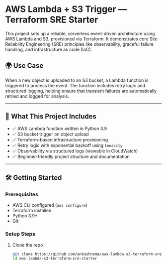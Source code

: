 # AWS Lambda + S3 Trigger — Terraform SRE Starter

This project sets up a reliable, serverless event-driven architecture using AWS Lambda and S3, provisioned via Terraform. It demonstrates core Site Reliability Engineering (SRE) principles like observability, graceful failure handling, and infrastructure as code (IaC).

## 🌍 Use Case

When a new object is uploaded to an S3 bucket, a Lambda function is triggered to process the event. The function includes retry logic and structured logging, helping ensure that transient failures are automatically retried and logged for analysis.

---

## 🚀 What This Project Includes

- ✅ AWS Lambda function written in Python 3.9
- ✅ S3 bucket trigger on object upload
- ✅ Terraform-based infrastructure provisioning
- ✅ Retry logic with exponential backoff using `tenacity`
- ✅ Observability via structured logs (viewable in CloudWatch)
- ✅ Beginner-friendly project structure and documentation

---

## 🛠️ Getting Started

### Prerequisites

- AWS CLI configured (`aws configure`)
- Terraform installed
- Python 3.9+
- Git

### Setup Steps

1. Clone the repo  
   ```bash
   git clone https://github.com/ankushnema/aws-lambda-s3-terraform-sre-starter.git
   cd aws-lambda-s3-terraform-sre-starter
